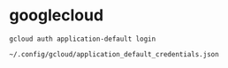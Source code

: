 # googlecloud

`gcloud auth application-default login`

`~/.config/gcloud/application_default_credentials.json`
